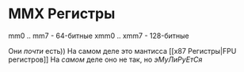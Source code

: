 # MMX Регистры
mm0 .. mm7 - 64-битные
xmm0 .. xmm7 - 128-битные

Они _почти_ есть))
На самом деле это мантисса [[x87 Регистры|FPU регистров]]
На _самом_ деле оно не так, но _эМуЛиРуЕтСя_